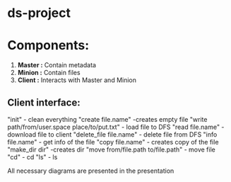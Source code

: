 # ds-project

# Components:
 1. **Master :** Contain metadata
 2. **Minion :** Contain files 
 3. **Client :** Interacts with Master and Minion
 
 ## Client interface:
 
 "init" - clean everything
 "create file.name" -creates empty file
 "write path/from/user.space place/to/put.txt" - load file to DFS
 "read file.name" - download file to client
 "delete_file file.name" - delete file from DFS
 "info file.name" - get info of the file
 "copy  file.name" - creates copy of the file 
 "make_dir dir" -creates dir
 "move from/file.path to/file.path" - move file
 "cd" - cd
 "ls" - ls
 
 All necessary diagrams are presented in the presentation
